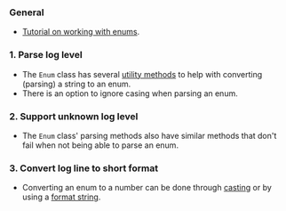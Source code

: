 ### General

- [Tutorial on working with enums][docs.microsoft.com-enumeration-types].

### 1. Parse log level

- The `Enum` class has several [utility methods][docs.microsoft.com_system.enum-methods] to help with converting (parsing) a string to an enum.
- There is an option to ignore casing when parsing an enum.

### 2. Support unknown log level

- The `Enum` class' parsing methods also have similar methods that don't fail when not being able to parse an enum.

### 3. Convert log line to short format

- Converting an enum to a number can be done through [casting][docs.microsoft.com_enumeration-types-casting] or by using a [format string][docs.microsoft.com_system.enum.tostring].

[docs.microsoft.com-enumeration-types]: https://docs.microsoft.com/en-us/dotnet/csharp/programming-guide/enumeration-types
[docs.microsoft.com_system.enum-methods]: https://docs.microsoft.com/en-us/dotnet/api/system.enum?view=netcore-3.0#methods
[docs.microsoft.com_system.enum.tostring]: https://docs.microsoft.com/en-us/dotnet/api/system.enum.tostring?view=netcore-3.0
[docs.microsoft.com_enumeration-types-casting]: https://docs.microsoft.com/en-us/dotnet/csharp/programming-guide/enumeration-types#code-try-1
